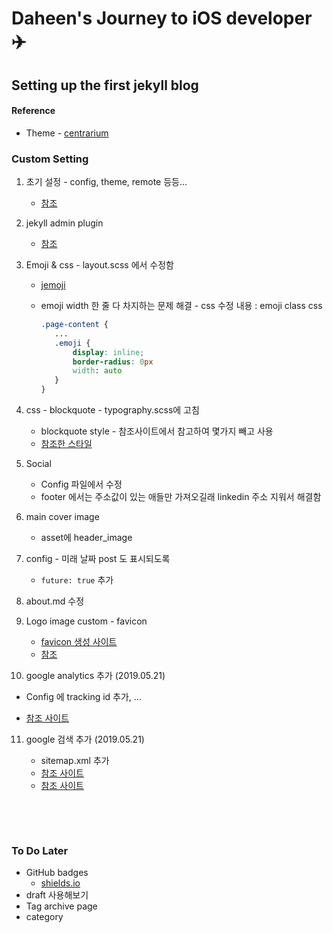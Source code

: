 # Daheen's Journey to iOS developer :airplane:

## Setting up the first jekyll blog

#### Reference

- Theme - [centrarium](https://github.com/bencentra/centrarium)



### Custom Setting

1. 초기 설정 - config, theme, remote 등등...

   - [참조](https://gmlwjd9405.github.io/2017/10/06/Jekyll-github.io-blog-1.html)

2. jekyll admin plugin

   -  [참조](http://labs.brandi.co.kr/2018/05/14/chunbs.html)

3. Emoji & css - layout.scss 에서 수정함

   - [jemoji](https://github.com/jekyll/jemoji)

   - emoji width 한 줄 다 차지하는 문제 해결 - css 수정 내용 : emoji class css 

     ```css
     .page-content {
     	...
     	.emoji {
     		display: inline;
     		border-radius: 0px
     		width: auto
     	}
     }
     ```

4. css - blockquote - typography.scss에 고침

   - blockquote style - 참조사이트에서 참고하여 몇가지 빼고 사용
   - [참조한 스타일](https://css-tricks.com/snippets/css/simple-and-nice-blockquote-styling/)

5. Social 

   - Config 파일에서 수정
   - footer 에서는 주소값이 있는 애들만 가져오길래 linkedin 주소 지워서 해결함

6. main cover image

   - asset에 header_image

7. config - 미래 날짜 post 도 표시되도록

   - `future: true`  추가

8. about.md 수정

9. Logo image custom - favicon

   - [favicon 생성 사이트](https://www.favicon-generator.org/)
   - [참조](https://webdir.tistory.com/337)
   
10. google analytics 추가 (2019.05.21)

   - Config 에 tracking id 추가, ...

   - [참조 사이트](https://rextarx.github.io/jekyll/2017/02/03/Applying_Google_Analytics_to_a_blog_using_Jekyll/)

11. google 검색 추가 (2019.05.21)

    - sitemap.xml 추가
    - [참조 사이트](https://wayhome25.github.io/etc/2017/02/20/google-search-sitemap-jekyll/)
    - [참조 사이트](https://gmlwjd9405.github.io/2017/10/20/include-blog-in-a-GoogleSearchEngine.html)

&nbsp;

&nbsp;

### To Do Later

- GitHub badges
  - [shields.io](https://github.com/badges/shields)
- draft 사용해보기
- Tag archive page
- category